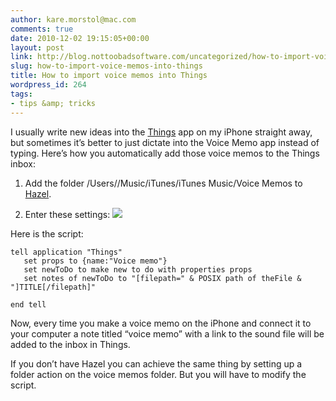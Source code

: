 ```yaml
---
author: kare.morstol@mac.com
comments: true
date: 2010-12-02 19:15:05+00:00
layout: post
link: http://blog.nottoobadsoftware.com/uncategorized/how-to-import-voice-memos-into-things/
slug: how-to-import-voice-memos-into-things
title: How to import voice memos into Things
wordpress_id: 264
tags:
- tips &amp; tricks
---
```


I usually write new ideas into the [Things](http://culturedcode.com/things/) app on my iPhone straight away, but sometimes it’s better to just dictate into the Voice Memo app instead of typing. Here’s how you automatically add those voice memos to the Things inbox:

    
  1. Add the folder /Users/<your username>/Music/iTunes/iTunes Music/Voice Memos to [Hazel](http://www.noodlesoft.com/hazel.php).

    
  2. Enter these settings:
[![](http://50.87.248.205/~nottooba/blog/wp-content/uploads/2010/12/system-preferences.png)](http://50.87.248.205/~nottooba/blog/wp-content/uploads/2010/12/system-preferences.png)

Here is the script:

    
    
    tell application "Things"
       set props to {name:"Voice memo"}
       set newToDo to make new to do with properties props
       set notes of newToDo to "[filepath=" & POSIX path of theFile & "]TITLE[/filepath]"
    
    end tell
    

Now, every time you make a voice memo on the iPhone and connect it to your computer a note titled “voice memo” with a link to the sound file will be added to the inbox in Things.

If you don’t have Hazel you can achieve the same thing by setting up a folder action on the voice memos folder. But you will have to modify the script.
